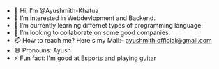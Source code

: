 - 👋 Hi, I’m @Ayushmith-Khatua
- 👀 I’m interested in Webdevlopment and Backend.
- 🌱 I’m currently learning differnet types of programming language.
- 💞️ I’m looking to collaborate on some good companies.
- 📫 How to reach me? Here's my Mail:- ayushmith.official@gmail.com
- 😄 Pronouns: Ayush
- ⚡ Fun fact: I'm good at Esports and playing guitar

<!---
Ayushmith-Khatua/Ayushmith-Khatua is a ✨ special ✨ repository because its `README.md` (this file) appears on your GitHub profile.
You can click the Preview link to take a look at your changes.
--->
